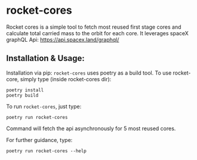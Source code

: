 # rocket-cores 

Rocket cores is a simple tool to fetch most reused first stage cores and calculate total carried mass to the orbit for each core.
It leverages spaceX graphQL Api: https://api.spacex.land/graphql/

## Installation & Usage:

Installation via pip:
`rocket-cores` uses poetry as a build tool. To use rocket-core, simply type (inside rocket-cores dir):
``` console
poetry install
poetry build
```

To run `rocket-cores`, just type:
``` console
poetry run rocket-cores
```
Command will fetch the api asynchronously for 5 most reused cores.

For further guidance, type:
``` console
poetry run rocket-cores --help
```
